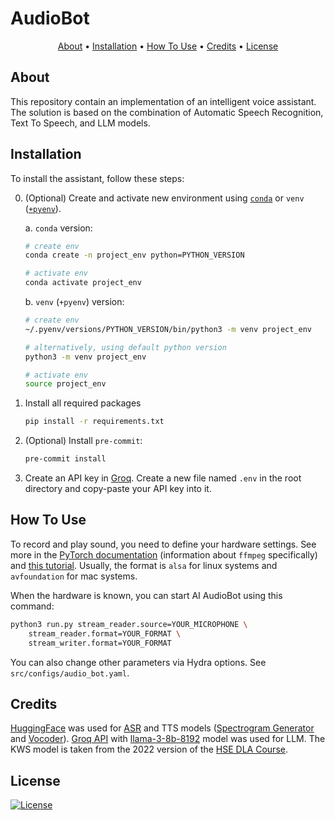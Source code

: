 # AudioBot

<p align="center">
  <a href="#about">About</a> •
  <a href="#installation">Installation</a> •
  <a href="#how-to-use">How To Use</a> •
  <a href="#credits">Credits</a> •
  <a href="#license">License</a>
</p>

## About

This repository contain an implementation of an intelligent voice assistant. The solution is based on the combination of Automatic Speech Recognition, Text To Speech, and LLM models.

## Installation

To install the assistant, follow these steps:

0. (Optional) Create and activate new environment using [`conda`](https://conda.io/projects/conda/en/latest/user-guide/getting-started.html) or `venv` ([`+pyenv`](https://github.com/pyenv/pyenv)).

   a. `conda` version:

   ```bash
   # create env
   conda create -n project_env python=PYTHON_VERSION

   # activate env
   conda activate project_env
   ```

   b. `venv` (`+pyenv`) version:

   ```bash
   # create env
   ~/.pyenv/versions/PYTHON_VERSION/bin/python3 -m venv project_env

   # alternatively, using default python version
   python3 -m venv project_env

   # activate env
   source project_env
   ```

1. Install all required packages

   ```bash
   pip install -r requirements.txt
   ```

2. (Optional) Install `pre-commit`:

   ```bash
   pre-commit install
   ```

3. Create an API key in [Groq](https://groq.com/). Create a new file named `.env` in the root directory and copy-paste your API key into it.

## How To Use

To record and play sound, you need to define your hardware settings. See more in the [PyTorch documentation](https://pytorch.org/audio/2.2.0/generated/torio.io.StreamingMediaDecoder.html#torio.io.StreamingMediaDecoder) (information about `ffmpeg` specifically) and [this tutorial](https://pytorch.org/audio/2.4.0/tutorials/streamreader_advanced_tutorial.html). Usually, the format is `alsa` for linux systems and `avfoundation` for mac systems.

When the hardware is known, you can start AI AudioBot using this command:

```bash
python3 run.py stream_reader.source=YOUR_MICROPHONE \
    stream_reader.format=YOUR_FORMAT \
    stream_writer.format=YOUR_FORMAT
```

You can also change other parameters via Hydra options. See `src/configs/audio_bot.yaml`.

## Credits

[HuggingFace](https://huggingface.co/) was used for [ASR](https://huggingface.co/spaces/openai/whisper) and TTS models ([Spectrogram Generator](https://huggingface.co/espnet/fastspeech2_conformer) and [Vocoder](https://huggingface.co/espnet/fastspeech2_conformer_hifigan)). [Groq API](https://groq.com/) with [llama-3-8b-8192](https://ai.meta.com/blog/meta-llama-3/) model was used for LLM. The KWS model is taken from the 2022 version of the [HSE DLA Course](https://github.com/markovka17/dla).

## License

[![License](https://img.shields.io/badge/license-MIT-blue.svg)](/LICENSE)
